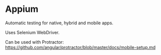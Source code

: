 Appium
======

Automatic testing for native, hybrid and mobile apps.

Uses Selenium WebDriver.

Can be used with Protractor: https://github.com/angular/protractor/blob/master/docs/mobile-setup.md
